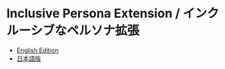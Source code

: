 # Inclusive Persona Extension / インクルーシブなペルソナ拡張

- [English Edition](https://github.com/caztcha/Inclusive-Persona-Extension/blob/master/en/README.md)
- [日本語版](https://github.com/caztcha/Inclusive-Persona-Extension/blob/master/ja/README.md)